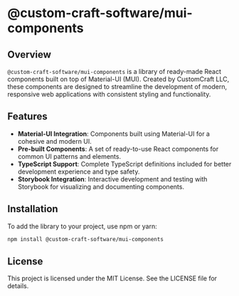 # @custom-craft-software/mui-components

## Overview

`@custom-craft-software/mui-components` is a library of ready-made React components built on top of Material-UI (MUI). Created by CustomCraft LLC, these components are designed to streamline the development of modern, responsive web applications with consistent styling and functionality.

## Features

- **Material-UI Integration**: Components built using Material-UI for a cohesive and modern UI.
- **Pre-built Components**: A set of ready-to-use React components for common UI patterns and elements.
- **TypeScript Support**: Complete TypeScript definitions included for better development experience and type safety.
- **Storybook Integration**: Interactive development and testing with Storybook for visualizing and documenting components.

## Installation

To add the library to your project, use npm or yarn:

```bash
npm install @custom-craft-software/mui-components
```

## License

This project is licensed under the MIT License. See the LICENSE file for details.